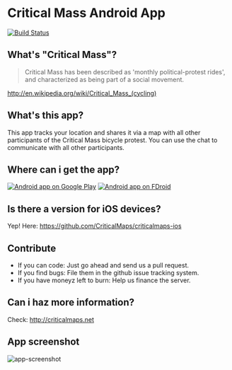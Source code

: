 # Critical Mass Android App

[![Build Status](https://travis-ci.org/criticalmaps/criticalmaps-android.svg)](https://travis-ci.org/criticalmaps/criticalmaps-android)

## What's "Critical Mass"?

>Critical Mass has been described as 'monthly political-protest rides', and characterized as being part of a social movement.

http://en.wikipedia.org/wiki/Critical_Mass_(cycling)

## What's this app?

This app tracks your location and shares it via a map with all other participants of the Critical Mass bicycle protest. You can use the chat to communicate with all other participants.

## Where can i get the app?

[![Android app on Google Play](https://raw.githubusercontent.com/criticalmaps/media/master/android/readme/play-store-badge.png)](https://play.google.com/store/apps/details?id=de.stephanlindauer.criticalmaps)
[![Android app on FDroid](https://f-droid.org/wiki/images/c/c4/F-Droid-button_available-on.png)](https://f-droid.org/repository/browse/?fdid=de.stephanlindauer.criticalmaps)

## Is there a version for iOS devices?

Yep! Here: https://github.com/CriticalMaps/criticalmaps-ios

## Contribute

*   If you can code: Just go ahead and send us a pull request.
*   If you find bugs: File them in the github issue tracking system.
*   If you have moneyz left to burn: Help us finance the server.

## Can i haz more information?

Check: http://criticalmaps.net

## App screenshot

![app-screenshot](https://raw.githubusercontent.com/criticalmaps/media/master/android/readme/screenshot.jpg)
